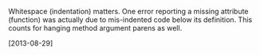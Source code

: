 Whitespace (indentation) matters. One error reporting a missing attribute (function) was actually due to mis-indented code below its definition. This counts for hanging method argument parens as well.

[2013-08-29]
